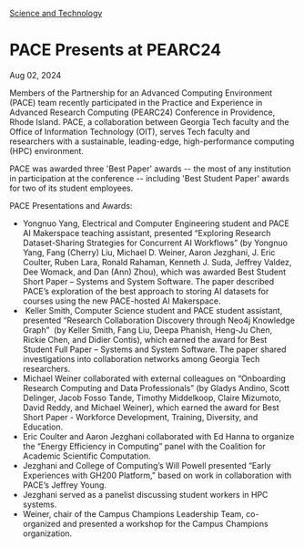 [Science and Technology](https://www.gatech.edu/news/topic/science-and-technology)

# PACE Presents at PEARC24

Aug 02, 2024


Members of the Partnership for an Advanced Computing Environment (PACE) team recently participated in the Practice and Experience in Advanced Research Computing (PEARC24) Conference in Providence, Rhode Island. PACE, a collaboration between Georgia Tech faculty and the Office of Information Technology (OIT), serves Tech faculty and researchers with a sustainable, leading-edge, high-performance computing (HPC) environment.

PACE was awarded three 'Best Paper' awards -- the most of any institution in participation at the conference -- including 'Best Student Paper' awards for two of its student employees.

PACE Presentations and Awards:

- Yongnuo Yang, Electrical and Computer Engineering student and PACE AI Makerspace teaching assistant, presented “Exploring Research Dataset-Sharing Strategies for Concurrent AI Workflows” (by Yongnuo Yang, Fang (Cherry) Liu, Michael D. Weiner, Aaron Jezghani, J. Eric Coulter, Ruben Lara, Ronald Rahaman, Kenneth J. Suda, Jeffrey Valdez, Dee Womack, and Dan (Ann) Zhou), which was awarded Best Student Short Paper – Systems and System Software. The paper described PACE’s exploration of the best approach to storing AI datasets for courses using the new PACE-hosted AI Makerspace.
-  Keller Smith, Computer Science student and PACE student assistant, presented “Research Collaboration Discovery through Neo4j Knowledge Graph”  (by Keller Smith, Fang Liu, Deepa Phanish, Heng-Ju Chen, Rickie Chen, and Didier Contis), which earned the award for Best Student Full Paper – Systems and System Software. The paper shared investigations into collaboration networks among Georgia Tech researchers.
- Michael Weiner collaborated with external colleagues on “Onboarding Research Computing and Data Professionals” (by Gladys Andino, Scott Delinger, Jacob Fosso Tande, Timothy Middelkoop, Claire Mizumoto, David Reddy, and Michael Weiner), which earned the award for Best Short Paper - Workforce Development, Training, Diversity, and Education.
- Eric Coulter and Aaron Jezghani collaborated with Ed Hanna to organize the “Energy Efficiency in Computing” panel with the Coalition for Academic Scientific Computation.
- Jezghani and College of Computing’s Will Powell presented “Early Experiences with GH200 Platform," based on work in collaboration with PACE’s Jeffrey Young.
- Jezghani served as a panelist discussing student workers in HPC systems.
- Weiner, chair of the Campus Champions Leadership Team, co-organized and presented a workshop for the Campus Champions organization.